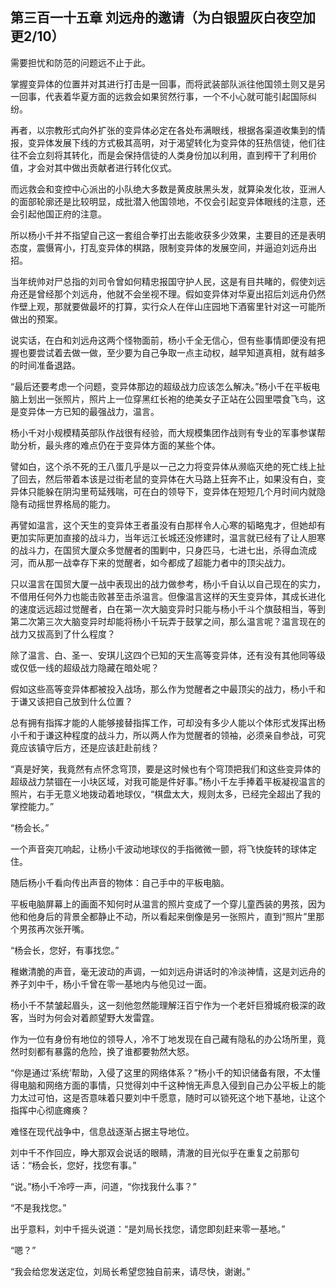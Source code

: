 ## 第三百一十五章 刘远舟的邀请（为白银盟灰白夜空加更2/10）
需要担忧和防范的问题远不止于此。

掌握变异体的位置并对其进行打击是一回事，而将武装部队派往他国领土则又是另一回事，代表着华夏方面的远救会如果贸然行事，一个不小心就可能引起国际纠纷。

再者，以宗教形式向外扩张的变异体必定在各处布满眼线，根据各渠道收集到的情报，变异体发展下线的方式极其高明，对于渴望转化为变异体的狂热信徒，他们往往不会立刻将其转化，而是会保持信徒的人类身份加以利用，直到榨干了利用价值，才会对其中做出贡献者进行转化仪式。

而远救会和变控中心派出的小队绝大多数是黄皮肤黑头发，就算染发化妆，亚洲人的面部轮廓还是比较明显，成批潜入他国领地，不仅会引起变异体眼线的注意，还会引起他国正府的注意。

所以杨小千并不指望自己这一套组合拳打出去能收获多少效果，主要目的还是表明态度，震慑宵小，打乱变异体的棋路，限制变异体的发展空间，并逼迫刘远舟出招。

当年统帅对尸总指的刘司令曾如何精忠报国守护人民，这是有目共睹的，假使刘远舟还是曾经那个刘远舟，他就不会坐视不理。假如变异体对华夏出招后刘远舟仍然作壁上观，那就要做最坏的打算，实行众人在伴山庄园地下酒窖里针对这一可能所做出的预案。

说实话，在白和刘远舟这两个怪物面前，杨小千全无信心，但有些事情即便没有把握也要尝试着去做一做，至少要为自己争取一点主动权，越早知道真相，就有越多的时间准备退路。

“最后还要考虑一个问题，变异体那边的超级战力应该怎么解决。”杨小千在平板电脑上划出一张照片，照片上一位穿黑红长袍的绝美女子正站在公园里喂食飞鸟，这是变异体一方已知的最强战力，温言。

杨小千对小规模精英部队作战很有经验，而大规模集团作战则有专业的军事参谋帮助分析，最头疼的难点仍在于变异体方面的某些个体。

譬如白，这个杀不死的王八蛋几乎是以一己之力将变异体从濒临灭绝的死亡线上扯了回去，然后带着本该是过街老鼠的变异体在大马路上狂奔不止，如果没有白，变异体只能躲在阴沟里苟延残喘，可在白的领导下，变异体在短短几个月时间内就隐隐有动摇世界格局的能力。

再譬如温言，这个天生的变异体王者虽没有白那样令人心寒的韬略鬼才，但她却有更加实际更加直接的战斗力，当年远江长城还没修建时，温言就已经有了让人胆寒的战斗力，在国贸大厦众多觉醒者的围剿中，只身匹马，七进七出，杀得血流成河，而从那一战幸存下来的觉醒者，如今都成了超能力者中的顶尖战力。

只以温言在国贸大厦一战中表现出的战力做参考，杨小千自认以自己现在的实力，不借用任何外力也能击败甚至击杀温言。但像温言这样的天生变异体，其成长进化的速度远远超过觉醒者，白在第一次大脑变异时只能与杨小千斗个旗鼓相当，等到第二次第三次大脑变异时却能将杨小千玩弄于鼓掌之间，那么温言呢？温言现在的战力又拔高到了什么程度？

除了温言、白、圣一、安琪儿这四个已知的天生高等变异体，还有没有其他同等级或仅低一线的超级战力隐藏在暗处呢？

假如这些高等变异体都被投入战场，那么作为觉醒者之中最顶尖的战力，杨小千和于谦又该把自己放到什么位置？

总有拥有指挥才能的人能够接替指挥工作，可却没有多少人能以个体形式发挥出杨小千和于谦这种程度的战斗力，所以两人作为觉醒者的领袖，必须亲自参战，可究竟应该镇守后方，还是应该赶赴前线？

“真是好笑，我竟然有点怀念穹顶，要是这时候也有个穹顶把我们和这些变异体的超级战力禁锢在一小块区域，对我可能是件好事。”杨小千左手捧着平板凝视温言的照片，右手无意义地拨动着地球仪，“棋盘太大，规则太多，已经完全超出了我的掌控能力。”

“杨会长。”

一个声音突兀响起，让杨小千波动地球仪的手指微微一颤，将飞快旋转的球体定住。

随后杨小千看向传出声音的物体：自己手中的平板电脑。

平板电脑屏幕上的画面不知何时从温言的照片变成了一个穿儿童西装的男孩，因为他和他身后的背景全都静止不动，所以看起来倒像是另一张照片，直到“照片”里那个男孩再次张开嘴。

“杨会长，您好，有事找您。”

稚嫩清脆的声音，毫无波动的声调，一如刘远舟讲话时的冷淡神情，这是刘远舟的养子刘中千，杨小千曾在零一基地内与他见过一面。

杨小千不禁皱起眉头，这一刻他忽然能理解汪百宁作为一个老奸巨猾城府极深的政客，当时为何会对着颜望野大发雷霆。

作为一位有身份有地位的领导人，冷不丁地发现在自己藏有隐私的办公场所里，竟然时刻都有暴露的危险，换了谁都要勃然大怒。

“你是通过‘系统’帮助，入侵了这里的网络体系？”杨小千的知识储备有限，不太懂得电脑和网络方面的事情，只觉得刘中千这种悄无声息入侵到自己办公平板上的能力太过可怕，这是否意味着只要刘中千愿意，随时可以锁死这个地下基地，让这个指挥中心彻底瘫痪？

难怪在现代战争中，信息战逐渐占据主导地位。

刘中千不作回应，睁大那双会说话的眼睛，清澈的目光似乎在重复之前那句话：“杨会长，您好，找您有事。”

“说。”杨小千冷哼一声，问道，“你找我什么事？”

“不是我找您。”

出乎意料，刘中千摇头说道：“是刘局长找您，请您即刻赶来零一基地。”

“嗯？”

“我会给您发送定位，刘局长希望您独自前来，请尽快，谢谢。”


